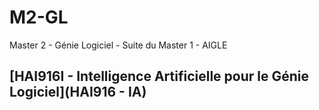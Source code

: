 # M2-GL
Master 2 - Génie Logiciel - Suite du Master 1 - AIGLE

## [HAI916I - Intelligence Artificielle pour le Génie Logiciel](HAI916 - IA)